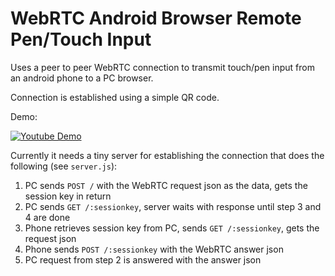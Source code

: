 # WebRTC Android Browser Remote Pen/Touch Input

Uses a peer to peer WebRTC connection to transmit touch/pen input from an android phone to a PC browser.

Connection is established using a simple QR code.

Demo:

[![Youtube Demo](http://share.gifyoutube.com/mLDpOR.gif)](https://www.youtube.com/watch?v=Gvsm84xL9Sk)


Currently it needs a tiny server for establishing the connection that does the following (see `server.js`):

1. PC sends `POST /` with the WebRTC request json as the data, gets the session key in return
2. PC sends `GET /:sessionkey`, server waits with response until step 3 and 4 are done
3. Phone retrieves session key from PC, sends `GET /:sessionkey`, gets the request json
4. Phone sends `POST /:sessionkey` with the WebRTC answer json
5. PC request from step 2 is answered with the answer json
